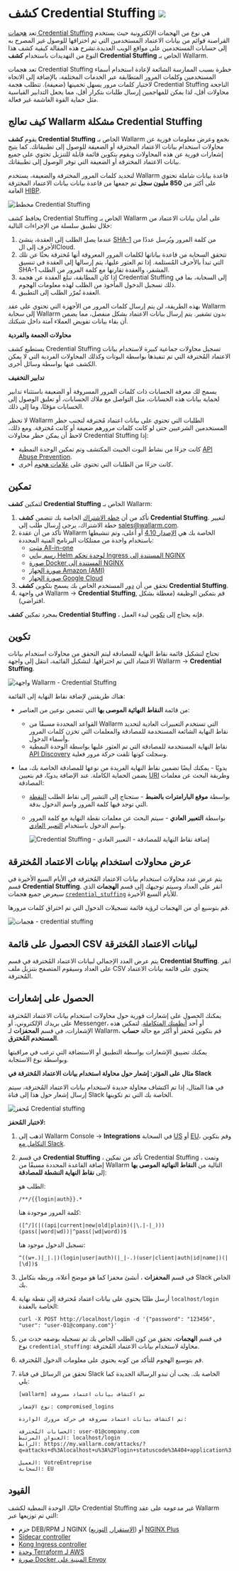 # كشف Credential Stuffing <a href="../subscription-plans/#subscription-plans"><img src="../../images/api-security-tag.svg" style="border: none;"></a>

تعد [هجمات Credential Stuffing](../attacks-vulns-list.md#credential-stuffing) هي نوع من الهجمات الإلكترونية حيث يستخدم القراصنة قوائم من بيانات الاعتماد المستخدمين التي تم اختراقها للوصول غير المصرح به إلى حسابات المستخدمين على مواقع الويب العديدة.تشرح هذه المقالة كيفية كشف هذا النوع من التهديدات باستخدام **كشف Credential Stuffing** الخاص بـ Wallarm.

تعد هجمات Credential Stuffing خطرة بسبب الممارسة الشائعة لإعادة استخدام أسماء المستخدمين وكلمات المرور المتطابقة عبر الخدمات المختلفة، بالإضافة إلى الاتجاه لاختيار كلمات مرور يسهل تخمينها (ضعيفة). تتطلب هجمة Credential Stuffing الناجحة محاولات أقل، لذا يمكن للمهاجمين إرسال طلبات بتكرار أقل، مما يجعل التدابير القياسية مثل حماية القوة الغاشمة غير فعالة.

## كيف تعالج Wallarm مشكلة Credential Stuffing

يقوم **كشف Credential Stuffing** الخاص بـ Wallarm بجمع وعرض معلومات فورية عن محاولات استخدام بيانات الاعتماد المخترقة أو الضعيفة للوصول إلى تطبيقاتك. كما يتيح إشعارات فورية عن هذه المحاولات ويقوم بتكوين قائمة قابلة للتنزيل تحتوي على جميع بيانات الاعتماد المخترقة أو الضعيفة التي توفر الوصول إلى تطبيقاتك.

لتحديد كلمات المرور المخترقة والضعيفة، يستخدم Wallarm قاعدة بيانات شاملة تحتوي على أكثر من **850 مليون سجل** تم جمعها من قاعدة بيانات بيانات الاعتماد المخترقة العامة [HIBP](https://haveibeenpwned.com/).

![مخطط Credential Stuffing](../images/about-wallarm-waf/credential-stuffing/credential-stuffing-schema.png)

يحافظ كشف Credential Stuffing الخاص بـ Wallarm على أمان بيانات الاعتماد من خلال تطبيق سلسلة من الإجراءات التالية:

1. عندما يصل الطلب إلى العقدة، ينشئ [SHA-1](https://en.wikipedia.org/wiki/SHA-1) من كلمة المرور ويُرسل عددًا من الأحرف إلى الCloud.
1. تتحقق السحابة من قاعدة بياناتها لكلمات المرور المعروفة أنها مُخترقة بحثًا عن تلك التي تبدأ بالأحرف المُستلمة. إذا تم العثور عليها، يتم إرسالها إلى العقدة في تنسيق SHA-1 المشفر، والعقدة تقارنها مع كلمة المرور من الطلب.
1. إذا كان المطابقة، تبلغ العقدة عن هجمة Credential Stuffing إلى السحابة، بما في ذلك تسجيل الدخول المأخوذ من الطلب لهذه معلومات الهجوم.
1. العقدة تُمرّر الطلب إلى التطبيق.

بهذه الطريقة، لن يتم إرسال كلمات المرور من الأجهزة التي تحتوي على عقد Wallarm إلى سحابة Wallarm بدون تشفير. يتم إرسال بيانات الاعتماد بشكل منفصل، مما يضمن أن بقاء بيانات تفويض العملاء آمنة داخل شبكتك.

**محاولات الجمعة والفردية**

يستطيع كشف Credential Stuffing تسجيل محاولات جماعية كبيرة لاستخدام بيانات الاعتماد المُخترقة التي تم تنفيذها بواسطة البوتات وكذلك المحاولات الفردية التي لا يمكن الكشف عنها بواسطة وسائل أخرى.

**تدابير التخفيف**

يسمح لك معرفة الحسابات ذات كلمات المرور المسروقة أو الضعيفة باستثناء تدابير لحماية بيانات هذه الحسابات، مثل التواصل مع ملاك الحسابات، أو تعليق الوصول إلى الحسابات مؤقتًا، وما إلى ذلك.

لا تحظر Wallarm الطلبات التي تحتوي على بيانات اعتماد مُخترقة لتجنب حظر المستخدمين الشرعيين حتى لو كانت كلمات مرورهم ضعيفة أو كانت مُخترقة. ومع ذلك، لاحظ أن يمكن حظر محاولات Credential Stuffing إذا:

* كانت جزءًا من نشاط البوت الخبيث المكتشف وتم تمكين الوحدة النمطية [API Abuse Prevention](../api-abuse-prevention/overview.md).
* كانت جزءًا من الطلبات التي تحتوي على [علامات هجوم](../attacks-vulns-list.md) أخرى.

## تمكين

لتمكين **كشف Credential Stuffing** الخاص بـ Wallarm:

1. تأكد من أن [خطة الاشتراك](../about-wallarm/subscription-plans.md#subscription-plans) الخاصة بك تتضمن **كشف Credential Stuffing**. لتغيير خطة الاشتراك، يرجى إرسال طلب إلى [sales@wallarm.com](mailto:sales@wallarm.com?subject=Change%20Wallarm%20subscription%20plan%20to%20include%20Credential%20Stuffing%20Detection&body=Hello%20Wallarm%20Sales%20Team%2C%0AI%27m%20writing%20to%20request%20the%20change%20of%20Wallarm%20subscription%20plan%20to%20the%20one%20that%20includes%20the%20Credential%20Stuffing%20Detection.%0AThank%20you%20for%20your%20time%20and%20assistance.).
1. تأكد من أن عقدة Wallarm الخاصة بك هي [الإصدار 4.10](../updating-migrating/what-is-new.md) أو أعلى، وتم تنشيطها باستخدام واحدة من ممتلكات البرنامج الفنية المحددة:
    * [مثبت All-in-one](../installation/nginx/all-in-one.md)
    * [رسم بياني Helm لوحدة تحكم Ingress المستندة إلى NGINX](../admin-en/installation-kubernetes-en.md)
    * [صورة Docker المستندة إلى NGINX](../admin-en/installation-docker-en.md)
    * [صورة الجهاز Amazon (AMI)](../installation/cloud-platforms/aws/ami.md)
    * [صورة الجهاز Google Cloud](../installation/cloud-platforms/gcp/machine-image.md)
1. تحقق من أن [دور](../user-guides/settings/users.md#user-roles) المستخدم الخاص بك يسمح بتكوين **كشف Credential Stuffing**.
1. في واجهة Wallarm → **Credential Stuffing**, قم بتمكين الوظيفة (معطلة بشكل افتراضي).

بمجرد تمكين **كشف Credential Stuffing** ، فإنه يحتاج إلى [تكوين](#configuring) لبدء العمل.

## تكوين

تحتاج لتشكيل قائمة نقاط النهاية للمصادقة ليتم التحقق من محاولات استخدام بيانات الاعتماد التي تم اختراقها. لتشكيل القائمة، انتقل إلى واجهة Wallarm → **Credential Stuffing**.

![واجهة Wallarm - Credential Stuffing](../images/about-wallarm-waf/credential-stuffing/credential-stuffing.png)

هناك طريقتين لإضافة نقاط النهاية إلى القائمة:

* من قائمة **النقاط النهائية الموصى بها** التي تتضمن نوعين من العناصر:
    
    * القواعد المحددة مسبقًا من Wallarm التي تستخدم التعبيرات العادية لتحديد نقاط النهاية الشائعة المستخدمة للمصادقة والمعلمات التي تخزن كلمات المرور وأسماء الدخول.
    * نقاط النهاية المستخدمة للمصادقة التي تم العثور عليها بواسطة الوحدة النمطية [API Discovery](../api-discovery/overview.md) وسجلت كونها تلقت حركة مرور فعلية.

* يدويًا - يمكنك أيضًا تضمين نقاط النهاية الفريدة من نوعها للمصادقة الخاصة بك، مما يضمن الحماية الكاملة. عند الإضافة يدويًا، قم بتعيين [URI](../user-guides/rules/rules.md#uri-constructor) وطريقة البحث عن معلمات المصادقة:

    * بواسطة **موقع البارامترات بالضبط** - ستحتاج إلى التشير إلى نقاط الطلب [النقطة](../user-guides/rules/rules.md#points) التي توجد فيها كلمة المرور واسم الدخول بدقة.
    * بواسطة **التعبير العادي** - سيتم البحث عن معلمات نقطة النهاية مع كلمة المرور واسم الدخول باستخدام [التعبير العادي](../user-guides/rules/rules.md#condition-type-regex).
    
        ![Credential Stuffing - إضافة نقاط النهاية للمصادقة - التعبير العادي](../images/about-wallarm-waf/credential-stuffing/credential-stuffing-add-endpoint-regexp.png)

## عرض محاولات استخدام بيانات الاعتماد المُخترقة

يتم عرض عدد محاولات استخدام بيانات الاعتماد المُخترقة في الأيام السبع الأخيرة في قسم **Credential Stuffing**. انقر على العداد وسيتم توجيهك إلى قسم **الهجمات** الذي سيعرض جميع هجمات [`credential_stuffing`](../user-guides/search-and-filters/use-search.md#search-by-attack-type) للأيام السبع الأخيرة.

قم بتوسيع أي من الهجمات لرؤية قائمة تسجيلات الدخول التي تم اختراق كلمات مرورها.

![هجمات - credential stuffing](../images/about-wallarm-waf/credential-stuffing/credential-stuffing-attacks.png)

## الحصول على قائمة CSV لبيانات الاعتماد المُخترقة

يتم عرض العدد الإجمالي لبيانات الاعتماد المُخترقة في قسم **Credential Stuffing**. انقر على العداد وسيقوم المتصفح بتنزيل ملف CSV يحتوي على قائمة بيانات الاعتماد المُخترقة.

## الحصول على إشعارات

يمكنك الحصول على إشعارات فورية حول محاولات استخدام بيانات الاعتماد المُخترقة على بريدك الإلكتروني، أو Messenger، أو أحد [أنظمتك المتكاملة](../user-guides/settings/integrations/integrations-intro.md). لتمكين هذه الإشعارات، في قسم **المحفزات** لـ Wallarm، قم بتكوين مُحفز أو أكثر مع حالة **حساب المستخدم المُخترق**.

يمكنك تضييق الإشعارات بواسطة التطبيق أو الاستضافة التي ترغب في مراقبتها وبواسطة نوع الاستجابة.

**مثال على المؤثر: إشعار حول محاولة استخدام بيانات الاعتماد المُخترقة في Slack**

في هذا المثال، إذا تم اكتشاف محاولة جديدة لاستخدام بيانات الاعتماد المُخترقة، سيتم إرسال إشعار حول هذا إلى قناة Slack الخاصة بك التي تم تكوينها.

![مُحفز Credential stuffing](../images/user-guides/triggers/trigger-example-credentials-stuffing.png)

**لاختبار المُحفز:**

1. اذهب إلى Wallarm Console → **Integrations** في السحابة [US](https://us1.my.wallarm.com/integrations/) أو [EU](https://my.wallarm.com/integrations/)، وقم بتكوين [التكامل مع Slack](../user-guides/settings/integrations/slack.md).
1. في قسم **Credential Stuffing** ، تأكد من تمكين Credential Stuffing ، وتمت إضافة القاعدة المحددة مسبقًا من Wallarm التالية من **النقاط النهائية الموصى بها** إلى **نقاط النهاية النشطة للمصادقة**:

    الطلب هو:

    ```
    /**/{{login|auth}}.*
    ```

    كلمة المرور موجودة هنا:

    ```
    ([^/](|((api|current|new|old|plain)(|\.|-|_)))(pass(|word|wd))|^pass(|wd|word))$
    ```

    تسجيل الدخول موجود هنا:

    ```
    ^((w+.)|_|.|)(login|user|auth)(|_|-.)(user|client|auth|id|name|)(|[\d])$
    ```

1. في قسم **المحفزات** ، أنشئ محفزا كما هو موضح أعلاه، وربطه بتكامل Slack الخاص بك.
1. أرسل طلبًا يحتوي على بيانات اعتماد مُخترقة إلى نقطة نهاية `localhost/login` الخاصة بالعقدة:

    ```
    curl -X POST http://localhost/login -d '{"password": "123456", "user": "user-01@company.com"}'
    ```

1. في قسم **الهجمات**، تحقق من كون الطلب الخاص بك تم تسجيله بوصفه حدث من نوع `credential_stuffing`: محاولة لاستخدام بيانات الاعتماد المُخترقة.
1. قم بتوسيع الهجوم للتأكد من كونه يحتوي على معلومات الدخول المُخترقة.
1. تحقق من الرسائل في قناة Slack الخاصة بك. يجب أن تبدو الرسالة الجديدة كما يلي:
    ```
    [wallarm] تم اكتشاف بيانات اعتماد مسروقة

    نوع الإشعار: compromised_logins

    تم اكتشاف بيانات اعتماد مسروقة في حركة مرورك الواردة:

    الحسابات المُخترقة: user-01@company.com
    العنوان المرتبط: localhost/login
    الرابط: https://my.wallarm.com/attacks/?q=attacks+d%3Alocalhost+u%3A%2Flogin+statuscode%3A404+application%3Adefault+credential_stuffing+2024%2F01%2F22

    العميل: VotreEntreprise
    السحابة: EU
    ```

## القيود

حاليًا، الوحدة النمطية لكشف Credential Stuffing غير مدعومة على عقد Wallarm التي تم توزيعها عبر:

* حزم DEB/RPM لـ NGINX ([الاستقرار](../installation/nginx/dynamic-module.md), [التوزيع](../installation/nginx/dynamic-module-from-distr.md)) أو [NGINX Plus](../installation/nginx-plus.md)
* [Sidecar controller](../installation/kubernetes/sidecar-proxy/deployment.md)
* [Kong Ingress controller](../installation/kubernetes/kong-ingress-controller/deployment.md)
* [وحدة Terraform لـ AWS](../installation/cloud-platforms/aws/terraform-module/overview.md)
* [صورة Docker المبنية على Envoy](../admin-en/installation-guides/envoy/envoy-docker.md)